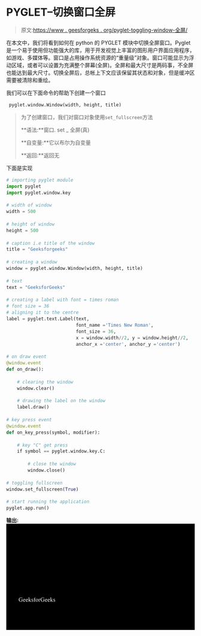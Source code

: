 # PYGLET–切换窗口全屏

> 原文:[https://www . geesforgeks . org/pyglet-toggling-window-全屏/](https://www.geeksforgeeks.org/pyglet-toggling-window-full-screen/)

在本文中，我们将看到如何在 python 的 PYGLET 模块中切换全屏窗口。Pyglet 是一个易于使用但功能强大的库，用于开发视觉上丰富的图形用户界面应用程序，如游戏、多媒体等。窗口是占用操作系统资源的“重量级”对象。窗口可能显示为浮动区域，或者可以设置为充满整个屏幕(全屏)。全屏和最大尺寸是两码事，不全屏也能达到最大尺寸。切换全屏后，总帐上下文应该保留其状态和对象，但是缓冲区需要被清除和重绘。

我们可以在下面命令的帮助下创建一个窗口

```py
 pyglet.window.Window(width, height, title)

```

> 为了创建窗口，我们对窗口对象使用`set_fullscreen`方法
> 
> **语法:**窗口. set _ 全屏(真)
> 
> **自变量:**它以布尔为自变量
> 
> **返回:**返回无

下面是实现

```py
# importing pyglet module
import pyglet
import pyglet.window.key

# width of window
width = 500

# height of window
height = 500

# caption i.e title of the window
title = "Geeksforgeeks"

# creating a window
window = pyglet.window.Window(width, height, title)

# text 
text = "GeeksforGeeks"

# creating a label with font = times roman
# font size = 36
# aligning it to the centre
label = pyglet.text.Label(text,
                          font_name ='Times New Roman',
                          font_size = 36,
                          x = window.width//2, y = window.height//2,
                          anchor_x ='center', anchor_y ='center')

# on draw event
@window.event
def on_draw():

    # clearing the window
    window.clear()

    # drawing the label on the window
    label.draw()

# key press event    
@window.event
def on_key_press(symbol, modifier):

    # key "C" get press
    if symbol == pyglet.window.key.C:

        # close the window
        window.close()

# toggling fullscreen
window.set_fullscreen(True)

# start running the application
pyglet.app.run()
```

**输出:**
![](img/6a98b76d2d3dd2e6515f9ad013b32418.png)